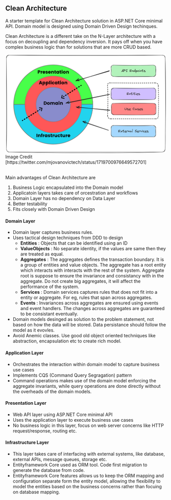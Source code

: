 ## Clean Architecture
A starter template for Clean Architecture solution in ASP.NET Core minimal API. Domain model is designed using Domain Driven Design techinques.


Clean Architecture is a different take on the N-Layer architecture with a focus on decoupling and dependency inversion. It pays off when you have complex business logic than for solutions that are more CRUD based.

<img src="Images/clean-architecture.png" alt="Architecture Diagram" width="600"/>
Image Credit [https://twitter.com/mjovanovictech/status/1719700976649572701]
<br/>
<br/>

Main advantages of Clean Architecture are
1. Business Logic encapsulated into the Domain model
2. Applicatoin layers takes care of orcestration and workflows
3. Domain Layer has no dependency on Data Layer
4. Better testability
5. Fits closely with Domain Driven Design


#### Domain Layer
- Domain layer captures business rules.
- Uses tactical design techniques from DDD to design
  - **Entities** : Objects that can be identified using an ID
  - **ValueObjects** : No separate identity, if the values are same then they are treated as equal.
  - **Aggregates** : The aggregates defines the transaction boundary. It is a group of entities and value objects. The aggregate has a root entity which interacts with interacts with the rest of the system. Aggregate root is suppose to ensure the invariance and consistancy with in the aggregate. Do not create big aggregates, it will affect the performance of the system.
  - **Services** : Domain services captures rules that does not fit into a entity or aggregate. For eg, rules that span across aggregates.
  - **Events** : Invariances across aggregates are ensured using events and event handlers. The changes across aggregates are guaranteed to be consistant eventually.
- Domain models desinged as solution to the problem statement, not based on how the data will be stored. Data persistance should follow the model as it evovles.
- Avoid Anemic classes. Use good old object oriented techniques like abstraction, encapsulation etc to create rich model.

#### Application Layer
- Orchestrates the interaction within domain model to capture business use cases
- Implements CQS (Command Query Segragation) pattern
- Command operations makes use of the domain model enforcing the aggregate invariants,  while query operations are done directly without the overheads of the domain models.

#### Presentation Layer
- Web API layer using ASP.NET Core minimal API
- Uses the application layer to execute business use cases
- No business logic in this layer, focus on web server concerns like HTTP request/response, routing etc.

#### Infrastructure Layer
- This layer takes care of interfacing with external systems, like database, external APIs, message queues, storage etc.
- Entityframework Core used as ORM tool. Code first migration to generate the database from code.
- Entityframework Core features allows us to keep the ORM mapping and configuration separate form the entity model, allowing the flexibility to model the entities based on the business concerns rather than focuing on database mapping.
